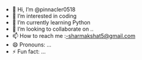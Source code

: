 - 👋 Hi, I’m @pinnacler0518
- 👀 I’m interested in coding  
- 🌱 I’m currently learning Python  
- 💞️ I’m looking to collaborate on ..
- 📫 How to reach me :-sharmakshat5@gmail.com  
- 😄 Pronouns: ...
- ⚡ Fun fact: ...

<!---
pinnacler0518/pinnacler0518 is a ✨ special ✨ repository because its `README.md` (this file) appears on your GitHub profile.
You can click the Preview link to take a look at your changes.
--->
